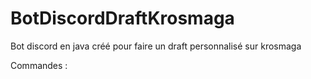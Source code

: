 # BotDiscordDraftKrosmaga
Bot discord en java créé pour faire un draft personnalisé sur krosmaga

Commandes :
